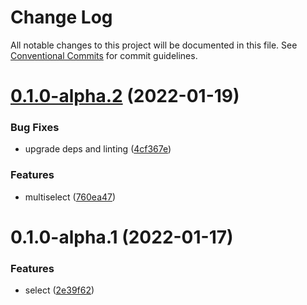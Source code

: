 # Change Log

All notable changes to this project will be documented in this file.
See [Conventional Commits](https://conventionalcommits.org) for commit guidelines.

# [0.1.0-alpha.2](https://github.com/composed-components/composed-components/compare/@composed-components/base-option@0.1.0-alpha.1...@composed-components/base-option@0.1.0-alpha.2) (2022-01-19)


### Bug Fixes

* upgrade deps and linting ([4cf367e](https://github.com/composed-components/composed-components/commit/4cf367ef75cdf4c302dedb462cfaf693be2193c0))


### Features

* multiselect ([760ea47](https://github.com/composed-components/composed-components/commit/760ea472f26830270f3521e24c9faa79bbe14f9e))





# 0.1.0-alpha.1 (2022-01-17)

### Features

- select ([2e39f62](https://github.com/composed-components/composed-components/commit/2e39f6271dce85d836952faaf1a5c2e010e040b1))
